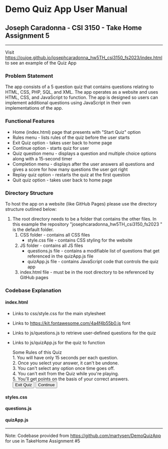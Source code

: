 # Demo Quiz App User Manual
## Joseph Caradonna - CSI 3150 - Take Home Assignment 5
---

Visit https://oujoe.github.io/josephcaradonna_hw5TH_csi3150_fs2023/index.html to see an example of the Quiz App

### Problem Statement
The app consists of a 5 question quiz that contains questions relating to HTML, CSS, PHP, SQL, and XML. The app operates as a website and uses HTML, CSS, and JavaScript to function. The app is designed so users can implement additional questions using JavaScript in their own implementations of the app.

### Functional Features
+ Home (index.html) page that presents with "Start Quiz" option
+ Rules menu - lists rules of the quiz before the user starts
+ Exit Quiz option - takes user back to home page
+ Continue option - starts quiz for user
+ Quiz question menu - displays a question and multiple choice options along with a 15-second timer
+ Completion menu - displays after the user answers all questions and gives a score for how many questions the user got right
+ Replay quiz option - restarts the quiz at the first question
+ Quit quiz option - takes user back to home page

### Directory Structure
To host the app on a website (like GitHub Pages) please use the directory structure outlined below:
1. The root directory needs to be a folder that contains the other files. In this example the repository "josephcaradonna_hw5TH_csi3150_fs2023
" is the default folder.
    1. CSS folder - contains all CSS files
        - style.css file - contains CSS styling for the website
    3. JS folder - contains all JS files
        - questions.js file - contains a modifiable list of questions that get referenced in the quizApp.js file
        - quizApp.js file - contains JavaScript code that controls the quiz app
    5. index.html file - must be in the root directory to be referenced by GitHub pages

### Codebase Explanation

#### index.html
+ Links to css/style.css for the main stylesheet
+ Links to https://kit.fontawesome.com/4a4f4b55b0.js font
+ Links to js/questions.js to retrieve user-defined questions for the quiz
+ Links to js/quizApp.js for the quiz to function


    <div class="info_box">
        <div class="info-title"><span>Some Rules of this Quiz</span></div>
        <div class="info-list">
            <div class="info">1. You will have only <span>15 seconds</span> per each question.</div>
            <div class="info">2. Once you select your answer, it can't be undone.</div>
            <div class="info">3. You can't select any option once time goes off.</div>
            <div class="info">4. You can't exit from the Quiz while you're playing.</div>
            <div class="info">5. You'll get points on the basis of your correct answers.</div>
        </div>
        <div class="buttons">
            <button class="quit">Exit Quiz</button>
            <button class="restart">Continue</button>
        </div>
    </div>


#### styles.css

#### questions.js

#### quizApp.js

---
Note: Codebase provided from https://github.com/martysen/DemoQuizApp for use in TakeHome Assignment #5
